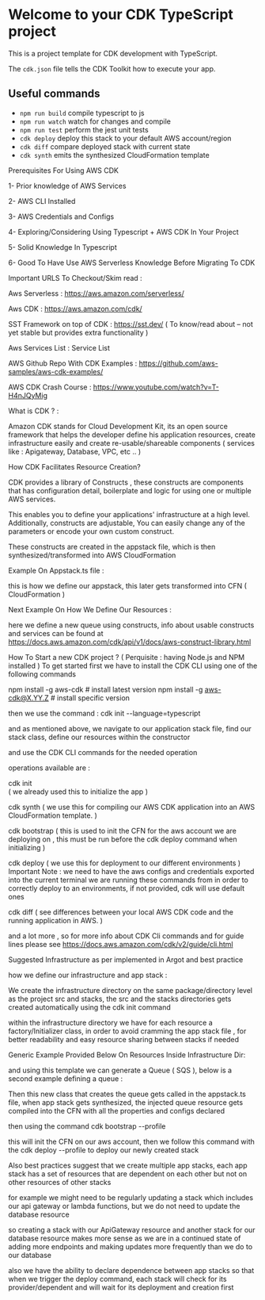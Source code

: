 # Welcome to your CDK TypeScript project

This is a project template for CDK development with TypeScript.

The `cdk.json` file tells the CDK Toolkit how to execute your app.

## Useful commands

- `npm run build` compile typescript to js
- `npm run watch` watch for changes and compile
- `npm run test` perform the jest unit tests
- `cdk deploy` deploy this stack to your default AWS account/region
- `cdk diff` compare deployed stack with current state
- `cdk synth` emits the synthesized CloudFormation template

Prerequisites For Using AWS CDK

1- Prior knowledge of AWS Services

2- AWS CLI Installed

3- AWS Credentials and Configs

4- Exploring/Considering Using Typescript + AWS CDK In Your Project

5- Solid Knowledge In Typescript

6- Good To Have Use AWS Serverless Knowledge Before Migrating To CDK

Important URLS To Checkout/Skim read :

Aws Serverless : https://aws.amazon.com/serverless/

Aws CDK : https://aws.amazon.com/cdk/

SST Framework on top of CDK : https://sst.dev/
( To know/read about – not yet stable but provides extra functionality )

Aws Services List : Service List

AWS Github Repo With CDK Examples :
https://github.com/aws-samples/aws-cdk-examples/

AWS CDK Crash Course :
https://www.youtube.com/watch?v=T-H4nJQyMig

What is CDK ? :

Amazon CDK stands for Cloud Development Kit, its an open source framework that helps the developer define his application resources, create infrastructure easily and create re-usable/shareable components ( services like : Apigateway, Database, VPC, etc .. )

How CDK Facilitates Resource Creation?

CDK provides a library of Constructs , these constructs are components that has configuration detail, boilerplate and logic for using one or multiple AWS services.

This enables you to define your applications' infrastructure at a high level. Additionally, constructs are adjustable, You can easily change any of the parameters or encode your own custom construct.

These constructs are created in the appstack file, which is then synthesized/transformed into AWS CloudFormation

Example On Appstack.ts file :

this is how we define our appstack, this later gets transformed into CFN ( CloudFormation )

Next Example On How We Define Our Resources :

here we define a new queue using constructs, info about usable constructs and services can be found at https://docs.aws.amazon.com/cdk/api/v1/docs/aws-construct-library.html

How To Start a new CDK project ?
( Perquisite : having Node.js and NPM installed )
To get started first we have to install the CDK CLI using one of the following commands

npm install -g aws-cdk # install latest version
npm install -g aws-cdk@X.YY.Z # install specific version

then we use the command : cdk init --language=typescript

and as mentioned above, we navigate to our application stack file, find our stack class, define our resources within the constructor

and use the CDK CLI commands for the needed operation

operations available are :

cdk init  
( we already used this to initialize the app )

cdk synth
( we use this for compiling our AWS CDK application into an AWS CloudFormation template. )

cdk bootstrap
( this is used to init the CFN for the aws account we are deploying on , this must be run before the cdk deploy command when initializing )

cdk deploy
( we use this for deployment to our different environments )
Important Note :
we need to have the aws configs and credentials exported into the current terminal we are running these commands from in order to correctly deploy to an environments, if not provided, cdk will use default ones

cdk diff
( see differences between your local AWS CDK code and the running application in AWS. )

and a lot more , so for more info about CDK Cli commands and for guide lines please see https://docs.aws.amazon.com/cdk/v2/guide/cli.html

Suggested Infrastructure
as per implemented in Argot and best practice

how we define our infrastructure and app stack :

We create the infrastructure directory on the same package/directory level as the project src and stacks, the src and the stacks directories gets created automatically using the cdk init command

within the infrastructure directory we have for each resource a factory/Initializer class, in order to avoid cramming the app stack file , for better readability and easy resource sharing between stacks if needed

Generic Example Provided Below On Resources Inside Infrastructure Dir:

and using this template we can generate a Queue ( SQS ), below is a second example defining a queue :

Then this new class that creates the queue gets called in the appstack.ts file, when app stack gets synthesized, the injected queue resource gets compiled into the CFN with all the properties and configs declared

then using the command cdk bootstrap --profile <our account value>

this will init the CFN on our aws account, then we follow this command with the cdk deploy --profile <our account value> to deploy our newly created stack

Also best practices suggest that we create multiple app stacks, each app stack has a set of resources that are dependent on each other but not on other resources of other stacks

for example we might need to be regularly updating a stack which includes our api gateway or lambda functions, but we do not need to update the database resource

so creating a stack with our ApiGateway resource and another stack for our database resource makes more sense as we are in a continued state of adding more endpoints and making updates more frequently than we do to our database

also we have the ability to declare dependence between app stacks so that when we trigger the deploy command, each stack will check for its provider/dependent and will wait for its deployment and creation first
